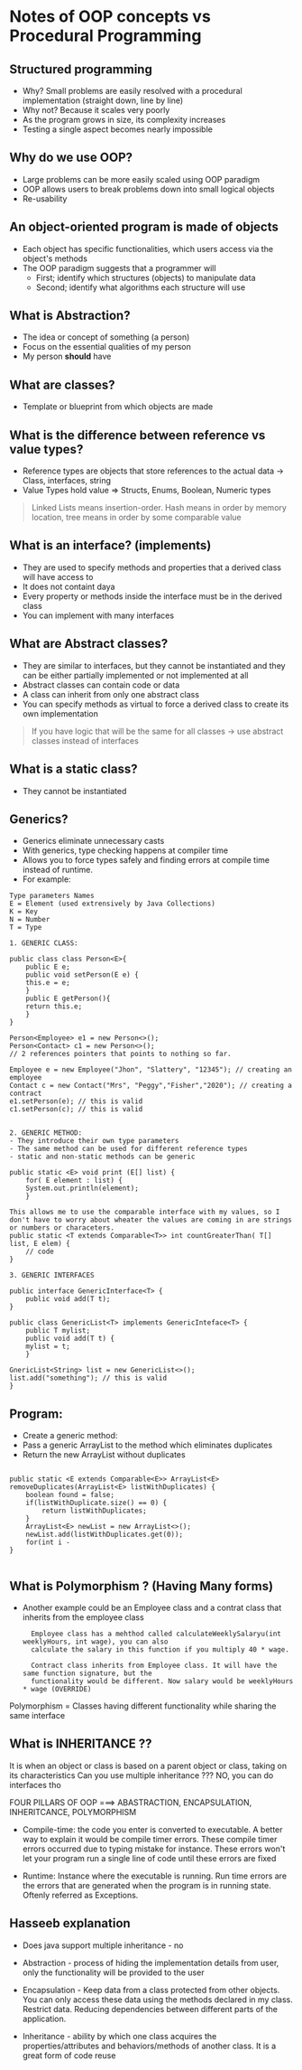 

# Notes of OOP concepts vs Procedural Programming
## Structured programming
- Why? Small problems are easily resolved with a procedural implementation (straight down, line by line)
- Why not? Because it scales very poorly
- As the program grows in size, its complexity increases
- Testing a single aspect becomes nearly impossible

## Why do we use OOP?
- Large problems can be more easily scaled using OOP paradigm
- OOP allows users to break problems down into small logical objects
- Re-usability

## An object-oriented program is made of objects
- Each object has specific functionalities, which users access via the object's methods
- The OOP paradigm suggests that a programmer will
	- First; identify which structures (objects) to manipulate data
	- Second; identify what algorithms each structure will use

## What is Abstraction?

- The idea or concept of something (a person)
- Focus on the essential qualities of my person
- My person **should** have



## What are classes?
- Template or blueprint from which objects are made

## What is the difference between reference vs value types?
- Reference types are objects that store references to the actual data -> Class, interfaces, string
- Value Types hold value => Structs, Enums, Boolean, Numeric types

>Linked Lists means insertion-order. Hash means in order by memory location, tree means in order by some comparable value

## What is an interface? (implements)
- They are used to specify methods and properties that a derived class will have access to
- It does not containt daya
- Every property or methods inside the interface must be in the derived class
- You can implement with many interfaces

## What are Abstract classes?
- They are similar to interfaces, but they cannot be instantiated and they can be either partially implemented or not implemented at all
- Abstract classes can contain code or data
- A class can inherit from only one abstract class
- You can specify methods as virtual to force a derived class to create its own implementation

>If you have logic that will be the same for all classes -> use abstract classes instead of interfaces

## What is a static class?
- They cannot be instantiated

## Generics?

- Generics eliminate unnecessary casts
- With generics, type checking happens at compiler time
- Allows you to force types safely and finding errors at compile time instead of runtime.
- For example:
````
Type parameters Names
E = Element (used extrensively by Java Collections)
K = Key
N = Number
T = Type

1. GENERIC CLASS:

public class class Person<E>{
	public E e;
	public void setPerson(E e) {
	this.e = e;
	}
	public E getPerson(){
	return this.e;
	}
}

Person<Employee> e1 = new Person<>();
Person<Contact> c1 = new Person<>();
// 2 references pointers that points to nothing so far.
 
Employee e = new Employee("Jhon", "Slattery", "12345"); // creating an employee
Contact c = new Contact("Mrs", "Peggy","Fisher","2020"); // creating a contract
e1.setPerson(e); // this is valid
c1.setPerson(c); // this is valid


2. GENERIC METHOD:
- They introduce their own type parameters
- The same method can be used for different reference types
- static and non-static methods can be generic

public static <E> void print (E[] list) {
	for( E element : list) {
	System.out.println(element);		
	}

This allows me to use the comparable interface with my values, so I don't have to worry about wheater the values are coming in are strings or numbers or characeters.
public static <T extends Comparable<T>> int countGreaterThan( T[] list, E elem) {
	// code
}

3. GENERIC INTERFACES

public interface GenericInterface<T> {
	public void add(T t);
}

public class GenericList<T> implements GenericInteface<T> {
	public T mylist;
	public void add(T t) {
	mylist = t;
	}

GnericList<String> list = new GenericList<>();
list.add("something"); // this is valid
}
````

## Program:
- Create a generic method:
- Pass a generic ArrayList to the method which eliminates duplicates
- Return the new ArrayList without duplicates
````

public static <E extends Comparable<E>> ArrayList<E> removeDuplicates(ArrayList<E> listWithDuplicates) {
	boolean found = false;
	if(listWithDuplicate.size() == 0) {
		return listWithDuplicates;
	}
	ArrayList<E> newList = new ArrayList<>();
	newList.add(listWithDuplicates.get(0));
	for(int i -
}


````
## What is Polymorphism ? (Having Many forms)
- Another example could be an Employee class and a contrat class that inherits from the employee class
		
		Employee class has a mehthod called calculateWeeklySalaryu(int weeklyHours, int wage), you can also
		calculate the salary in this function if you multiply 40 * wage.
		
		Contract class inherits from Employee class. It will have the same function signature, but the
		functionality would be different. Now salary would be weeklyHours * wage (OVERRIDE) 

Polymorphism = Classes having different functionality while sharing the same interface


## What is INHERITANCE ??

It is when an object or class is based on a parent object or class, taking on its characteristics
Can you use multiple inheritance ??? NO, you can do interfaces tho

FOUR PILLARS OF OOP ===> ABASTRACTION, ENCAPSULATION, INHERITCANCE, POLYMORPHISM

- Compile-time: the code you enter is converted to executable. A better way to explain it would be compile timer errors. 
These compile timer errors occurred due to typing mistake for instance. These errors won't let your program run a 
single line of code until these errors are fixed

- Runtime: Instance where the executable is running. Run time errors are the errors that are generated when the program
is in running state. Oftenly referred as Exceptions.

## Hasseeb explanation

- Does java support multiple inheritance - no

- Abstraction - process of hiding the implementation details from user, only the functionality will be provided 
to the user

- Encapsulation - Keep data from a class protected from other objects. You can only access these data using the methods declared in my class. Restrict data. Reducing dependencies between different parts of the application.

- Inheritance - ability by which one class acquires the properties/attributes and behaviors/methods of another class. It is a great form of code reuse

<!--stackedit_data:
eyJoaXN0b3J5IjpbLTU0NjcwMzAxLDE2Mzc3NTE5MCwtMTM3Mz
g3NDQ1MywtMjQ2MjI1MzQyLC0xNzk1MTEwNDEsMTc0OTg0NTIy
MSwtMzMxODQwMTEyLDk2NDEyOTYwNiwxNzk5OTc3MzYwLDE5ND
g4MzAwMTJdfQ==
-->